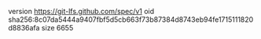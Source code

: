 version https://git-lfs.github.com/spec/v1
oid sha256:8c07da5444a9407fbf5d5cb663f73b87384d8743eb94fe1715111820d8836afa
size 6655
